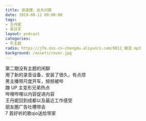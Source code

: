 ```yaml
---
title: 讲道理，出大问题
date: 2019-08-11 00:00:00
tags:
- 王丹妮
- 高日天
layout: podcast
categories:
- 冇主题
radio: https://jfm.oss-cn-chengdu.aliyuncs.com/0812_缩混.mp3
background: /assets/cover.jpg
---
```


第二期没有主题的闲聊  
用了新的录音设备，安装了很久，有点烦  
男主播带尺度开车，频频被哔  
蹭 UP 主变形兄弟热点  
哔哩哔哩以内容促进内容  
王丹妮回到成都以及最近工作感受  
朋友圈广告吐槽带会  
7 首好听的歌qio送给带家
